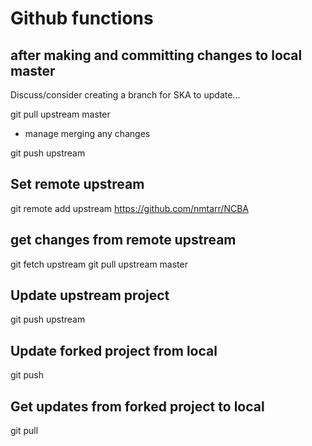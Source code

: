 # Github functions

## after making and committing changes to local master
Discuss/consider creating a branch for SKA to update...

git pull upstream master
- manage merging any changes

git push upstream



## Set remote upstream
git remote add upstream https://github.com/nmtarr/NCBA

## get changes from remote upstream
git fetch upstream
git pull upstream master

## Update upstream project
git push upstream

## Update forked project from local
git push

## Get updates from forked project to local
git pull
